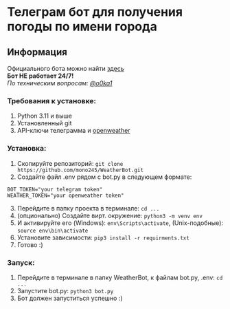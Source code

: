 # Телеграм бот для получения погоды по имени города

## Информация
Официального бота можно найти [здесь](https://t.me/aiogram_practice12430_bot)\
**Бот НЕ работает 24/7!**\
_По техническим вопросам: [@o0ka1](https://t.me/o0ka1)_

### Требования к установке:
1. Python 3.11 и выше
2. Установленный git
3. API-ключи телеграмма и [openweather](https://openweathermap.org/)

### Установка:
1. Скопируйте репозиторий: `git clone https://github.com/mono245/WeatherBot.git`
2. Создайте файл .env рядом с bot.py в следующем формате:
```
BOT_TOKEN="your telegram token"
WEATHER_TOKEN="your openweather token"
```
3. Перейдите в папку проекта в терминале: `cd ...`
4. (опционально) Создайте вирт. окружение: `python3 -m venv env`
5. И активируйте его (Windows): `env\Scripts\activate`, (Unix-подобные): `source env\bin\activate`
6. Установите зависимости: `pip3 install -r requirments.txt`
7. Готово :)

### Запуск:
1. Перейдите в терминале в папку WeatherBot, к файлам bot.py, .env: `cd ...`
2. Запустите bot.py: `python3 bot.py`
3. Бот должен запуститься успешно :)
